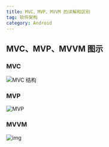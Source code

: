 ```yaml
---
title: MVC、MVP、MVVM 的详解和区别
tag: 软件架构
category: Android
---
```




## MVC、MVP、MVVM  图示

### MVC

![MVC 结构](https://raw.githubusercontent.com/xiaomanwong/static_file/master/images/bg2015020105.png)

### MVP

![MVP](https://raw.githubusercontent.com/xiaomanwong/static_file/master/images/bg2015020108.png)

### MVVM

![img](https://raw.githubusercontent.com/xiaomanwong/static_file/master/images/bg2015020110.png)